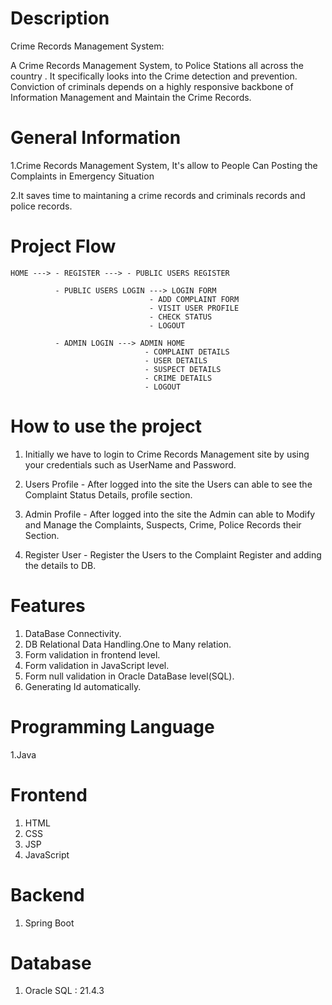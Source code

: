 # Description

Crime Records Management System:

A Crime Records Management System, to Police Stations all across the country . It specifically looks into the Crime detection and prevention. Conviction of criminals depends on a highly responsive backbone of Information Management and Maintain the Crime Records.

# General Information

1.Crime Records Management System, It's allow to  People Can Posting the Complaints in Emergency Situation

2.It saves time to maintaning a crime records and criminals records and police records.

# Project Flow

    HOME ---> - REGISTER ---> - PUBLIC USERS REGISTER 
                              
              - PUBLIC USERS LOGIN ---> LOGIN FORM
                                   - ADD COMPLAINT FORM
                                   - VISIT USER PROFILE
                                   - CHECK STATUS
                                   - LOGOUT
                                   
              - ADMIN LOGIN ---> ADMIN HOME   
              					  - COMPLAINT DETAILS 
              					  - USER DETAILS
              					  - SUSPECT DETAILS
              					  - CRIME DETAILS
              					  - LOGOUT
            
# How to use the project 

1. Initially we have to login to Crime Records Management site by using your credentials such as UserName and Password.

2. Users Profile - After logged into the site the Users can able to see the Complaint Status Details, profile section.

3. Admin Profile - After logged into the site the Admin can able to Modify and Manage the Complaints, Suspects, Crime, Police Records their Section.

4. Register User - Register the Users to the Complaint Register and adding the details to DB.

# Features

1. DataBase Connectivity.
2. DB Relational Data Handling.One to Many relation.
3. Form validation in frontend level.
4. Form validation in JavaScript level.
5. Form null validation in Oracle DataBase level(SQL).
6. Generating Id automatically.

# Programming Language

1.Java

# Frontend 

1. HTML
2. CSS
3. JSP
4. JavaScript

# Backend

1. Spring Boot

# Database

1. Oracle SQL : 21.4.3